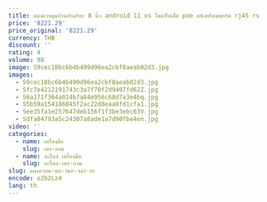 ```yaml
---
title: แผงควบคุมบ้านอัจฉริยะ 8 นิ้ว android 11 os ในแท็บเล็ต poe ผนังพร้อมพอร์ต rj45 rs485
price: '8221.29'
price_original: '8221.29'
currency: THB
discount: ''
rating: 4
volume: 98
image: S9cec18bc6b4b499d96ea2cbf8aeab02d3.jpg
images:
  - S9cec18bc6b4b499d96ea2cbf8aeab02d3.jpg
  - Sfc7e4212191743c3a7f70f2d9407fd62Z.jpg
  - S6a171f364a014b7a84e956c68d7a3e4bq.jpg
  - S5b59a154186845f2ac22d8eaa8fd1cfa1.jpg
  - See35fa1e257647deb156f1f3be3ebc63V.jpg
  - Sdfa04793a5c24307a8ade1a7d90fbe4en.jpg
video: ''
categories:
  - name: เครื่องมือ
    slug: เคร-องม
  - name: อะไหล่ เครื่องมือ
    slug: อะไหล-เคร-องม
slug: แผงควบค-มบ-านอ-จฉร-ยะ
encode: o2b2Lz4
lang: th
---
```

  